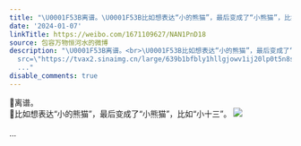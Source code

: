 ```yaml
---
title: "\U0001F53B离谱。\U0001F53B比如想表达“小的熊猫”，最后变成了“小熊猫”，比如“小十三”。 [图片]"
date: '2024-01-07'
linkTitle: https://weibo.com/1671109627/NAN1PnD18
source: 包容万物恒河水的微博
description: "\U0001F53B离谱。<br>\U0001F53B比如想表达“小的熊猫”，最后变成了“小熊猫”，比如“小十三”。 <img style=\"\"
  src=\"https://tvax2.sinaimg.cn/large/639b1bfbly1hllgjowv1ij20lp0t5n8s.jpg\" referrerpolicy=\"no-referrer\"><br><br>
  ..."
disable_comments: true
---
```

🔻离谱。<br>🔻比如想表达“小的熊猫”，最后变成了“小熊猫”，比如“小十三”。 <img style="" src="https://tvax2.sinaimg.cn/large/639b1bfbly1hllgjowv1ij20lp0t5n8s.jpg" referrerpolicy="no-referrer"><br><br> ...
